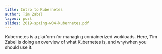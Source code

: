 ```yaml
---
title: Intro to Kubernetes
author: Tim Zabel
layout: post
slides: 2019-spring-w04-kubernetes.pdf
---
```


Kubernetes is a platform for managing containerized workloads. 
Here, Tim Zabel is doing an overview of what Kubernetes is, and why/when you
should use it. 
